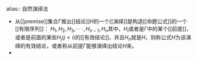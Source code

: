 alias:: 自然演绎法

- 从[[premise]]集合$Γ$推出[[结论]]$H$的一个[[演绎]]是构造[[命题公式]]的一个[[有限序列]]： $H_1, H_2, H_3, · · · , H_{n−1}, H_n$其中，$H_i$或者是$Γ$中的某个[[前提]]，或者是前面的某些$H_j(j < i)$的[[有效结论]]，并且$H_n$就是$H$，则称公式$H$为该演绎的有效结论，或者称从前提$Γ$能够演绎出结论$H$来。
-